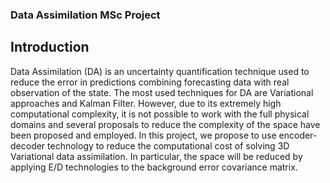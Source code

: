 
### Data Assimilation MSc Project


## Introduction

Data Assimilation (DA) is an uncertainty quantification technique used to reduce the error in  predictions combining forecasting data with real observation of the state. The most used techniques  for DA are Variational approaches and Kalman Filter.  However, due to its extremely high computational complexity, it is not possible to work with the full  physical domains and several proposals to reduce the complexity of the space have been proposed  and employed. In this project, we propose to use encoder-decoder technology to reduce the  computational cost of solving 3D Variational data assimilation. In particular, the space will be reduced  by applying E/D technologies to the background error covariance matrix.

